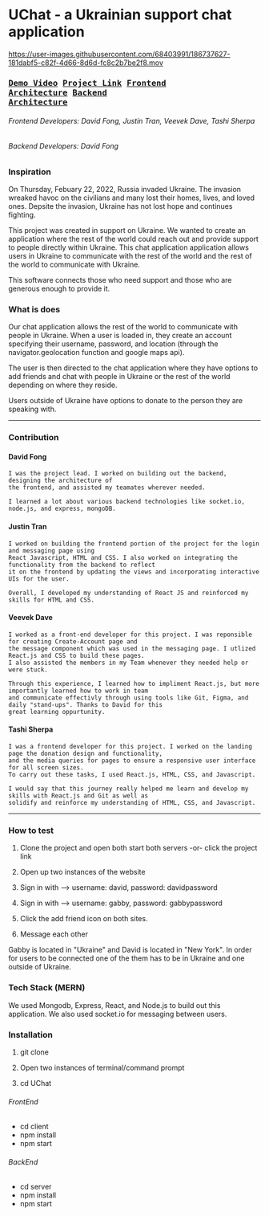 # UChat - a Ukrainian support chat application

https://user-images.githubusercontent.com/68403991/186737627-181dabf5-c82f-4d66-8d6d-fc8c2b7be2f8.mov

### <pre>[Demo Video](https://www.youtube.com/watch?v=qso32-_gCZ8)    [Project Link](https://uchat-client.netlify.app/)     [Frontend Architecture](https://github.com/dfong0530/UChat/tree/main/client)     [Backend Architecture](https://github.com/dfong0530/UChat/tree/main/server)</pre>

###### Frontend Developers: David Fong, Justin Tran, Veevek Dave, Tashi Sherpa

###### Backend Developers: David Fong

### Inspiration

On Thursday, Febuary 22, 2022, Russia invaded Ukraine. The invasion wreaked havoc on the civilians and many lost their homes, lives, and loved ones. Depsite the invasion, Ukraine has not lost hope and continues fighting.

This project was created in support on Ukraine. We wanted to create an application where the rest of the world could reach out and provide support to people directly within Ukraine. This chat application application allows users in Ukraine to communicate with the rest of the world and the rest of the world to communicate with Ukraine.

This software connects those who need support and those who are generous enough to provide it.

### What is does

Our chat application allows the rest of the world to communicate with people in Ukraine. When a user is loaded in, they create an account specifying their username, password, and location (through the navigator.geolocation function and google maps api).

The user is then directed to the chat application where they have options to add friends and chat with people in Ukraine or the rest of the world depending on where they reside.

Users outside of Ukraine have options to donate to the person they are speaking with. 

---

### Contribution

#### David Fong

    I was the project lead. I worked on building out the backend, designing the architecture of
    the frontend, and assisted my teamates wherever needed.

    I learned a lot about various backend technologies like socket.io, node.js, and express, mongoDB.

#### Justin Tran

    I worked on building the frontend portion of the project for the login and messaging page using
    React Javascript, HTML and CSS. I also worked on integrating the functionality from the backend to reflect
    it on the frontend by updating the views and incorporating interactive UIs for the user.

    Overall, I developed my understanding of React JS and reinforced my skills for HTML and CSS.

#### Veevek Dave

    I worked as a front-end developer for this project. I was reponsible for creating Create-Account page and 
    the message component which was used in the messaging page. I utlized React.js and CSS to build these pages.
    I also assisted the members in my Team whenever they needed help or were stuck.
    
    Through this experience, I learned how to impliment React.js, but more importantly learned how to work in team 
    and communicate effectivly through using tools like Git, Figma, and daily "stand-ups". Thanks to David for this
    great learning oppurtunity.
    
#### Tashi Sherpa

    I was a frontend developer for this project. I worked on the landing page the donation design and functionality,
    and the media queries for pages to ensure a responsive user interface for all screen sizes.
    To carry out these tasks, I used React.js, HTML, CSS, and Javascript.

    I would say that this journey really helped me learn and develop my skills with React.js and Git as well as
    solidify and reinforce my understanding of HTML, CSS, and Javascript.

---

### How to test

1. Clone the project and open both start both servers -or- click the project link

2. Open up two instances of the website

3. Sign in with --> username: david, password: davidpassword

4. Sign in with --> username: gabby, password: gabbypassword

5. Click the add friend icon on both sites.

6. Message each other

Gabby is located in "Ukraine" and David is located in "New York". In order for users to be connected one of the them has to be in Ukraine and one outside of Ukraine.

### Tech Stack (MERN)

We used Mongodb, Express, React, and Node.js to build out this application. We also used socket.io for messaging between users.

### Installation

1. git clone

2. Open two instances of terminal/command prompt

3. cd UChat

###### FrontEnd

- cd client
- npm install
- npm start

###### BackEnd

- cd server
- npm install
- npm start
